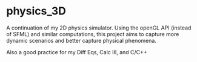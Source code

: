 # physics_3D
A continuation of my 2D physics simulator. Using the openGL API (instead of SFML) and similar computations, this project aims to capture more dynamic scenarios and better capture physical phenomena. 


Also a good practice for my Diff Eqs, Calc III, and C/C++
